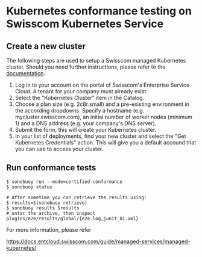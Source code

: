 # Kubernetes conformance testing on Swisscom Kubernetes Service

## Create a new cluster
The following steps are used to setup a Swisscom managed Kubernetes cluster. Should you need further instructions, please refer to the [documentation](https://docs.entcloud.swisscom.com/guide/managed-services/managed-kubernetes/how-to/#order-a-cluster).

1. Log in to your account on the portal of Swisscom's Enterprise Service Cloud. A tenant for your company must already exist.
2. Select the "Kubernetes Cluster" item in the Catalog.
3. Choose a plan size (e.g. 2c8r.small) and a pre-existing environment in the according dropdowns. Specify a hostname (e.g. mycluster.swisscom.com), an initial number of worker nodes (minimum 1) and a DNS address (e.g. your company's DNS server).
4. Submit the form, this will create your Kubernetes cluster.
5. In your list of deployments, find your new cluster and select the "Get Kubernetes Credentials" action. This will give you a default accound that you can use to access your cluster.


## Run conformance tests
```
$ sonobuoy run --mode=certified-conformance
$ sonobuoy status

# After sometime you can retrieve the results using:
$ results=$(sonobuoy retrieve)
$ sonobuoy results $results
# untar the archive, then inspect plugins/e2e/results/global/{e2e.log,junit_01.xml}
```

For more information, please refer 

https://docs.entcloud.swisscom.com/guide/managed-services/managed-kubernetes/